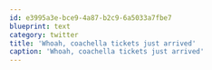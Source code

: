 ```yaml
---
id: e3995a3e-bce9-4a87-b2c9-6a5033a7fbe7
blueprint: text
category: twitter
title: 'Whoah, coachella tickets just arrived'
caption: 'Whoah, coachella tickets just arrived'
---
```

